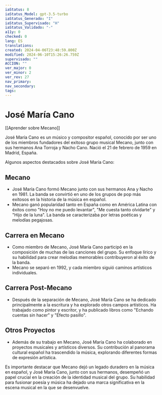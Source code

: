 ```yaml
---
iaStatus: 8
iaStatus_Model: gpt-3.5-turbo
iaStatus_Generado: "I"
iaStatus_Supervisado: "H"
iaStatus_Validado: "-"
a11y: 0
checked: 0
lang: ES
translations: 
created: 2024-04-06T23:48:59.800Z
modified: 2024-06-10T15:26:26.759Z
supervisado: ""
ACCION: ""
ver_major: 0
ver_minor: 2
ver_rev: 27
nav_primary: 
nav_secondary: 
tags:
---
```

# José María Cano

[[Aprender sobre Mecano]]

José María Cano es un músico y compositor español, conocido por ser uno de los miembros fundadores del exitoso grupo musical Mecano, junto con sus hermanos Ana Torroja y Nacho Cano. Nació el 21 de febrero de 1959 en Madrid, España.

Algunos aspectos destacados sobre José María Cano:

## Mecano
    
- José María Cano formó Mecano junto con sus hermanos Ana y Nacho en 1981. La banda se convirtió en uno de los grupos de pop más exitosos en la historia de la música en español.
- Mecano ganó popularidad tanto en España como en América Latina con éxitos como "Hoy no me puedo levantar", "Me cuesta tanto olvidarte" y "Hijo de la luna". La banda se caracterizaba por letras poéticas y melodías pegajosas.

## Carrera en Mecano
    
- Como miembro de Mecano, José María Cano participó en la composición de muchas de las canciones del grupo. Su enfoque lírico y su habilidad para crear melodías memorables contribuyeron al éxito de la banda.
- Mecano se separó en 1992, y cada miembro siguió caminos artísticos individuales.

## Carrera Post-Mecano
    
- Después de la separación de Mecano, José María Cano se ha dedicado principalmente a la escritura y ha explorado otros campos artísticos. Ha trabajado como pintor y escritor, y ha publicado libros como "Echando cuentas sin hacer" y "Efecto pasillo".

## Otros Proyectos
    
- Además de su trabajo en Mecano, José María Cano ha colaborado en proyectos musicales y artísticos diversos. Su contribución al panorama cultural español ha trascendido la música, explorando diferentes formas de expresión artística.

Es importante destacar que Mecano dejó un legado duradero en la música en español, y José María Cano, junto con sus hermanos, desempeñó un papel crucial en la creación de la identidad musical del grupo. Su habilidad para fusionar poesía y música ha dejado una marca significativa en la escena musical en la que se desenvuelve.